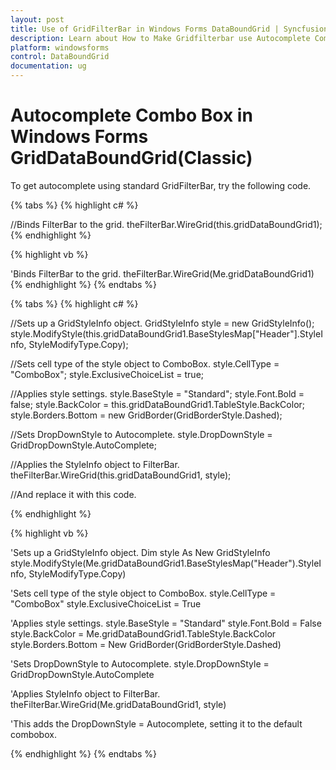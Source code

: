 ```yaml
---
layout: post
title: Use of GridFilterBar in Windows Forms DataBoundGrid | Syncfusion
description: Learn about How to Make Gridfilterbar use Autocomplete Combo Box support in Syncfusion Windows Forms GridDataBoundGrid(Classic) control and more details.
platform: windowsforms
control: DataBoundGrid
documentation: ug
---
```


# Autocomplete Combo Box in Windows Forms GridDataBoundGrid(Classic)

To get autocomplete using standard GridFilterBar, try the following code.

{% tabs %}
{% highlight c# %}

//Binds FilterBar to the grid.
theFilterBar.WireGrid(this.gridDataBoundGrid1);
{% endhighlight %}

{% highlight vb %}

'Binds FilterBar to the grid.
theFilterBar.WireGrid(Me.gridDataBoundGrid1)
{% endhighlight %}
{% endtabs %}

{% tabs %}
{% highlight c# %}

//Sets up a GridStyleInfo object.
GridStyleInfo style = new GridStyleInfo(); 
style.ModifyStyle(this.gridDataBoundGrid1.BaseStylesMap["Header"].StyleInfo,     StyleModifyType.Copy); 

//Sets cell type of the style object to ComboBox.
style.CellType = "ComboBox"; 
style.ExclusiveChoiceList = true;

//Applies style settings. 
style.BaseStyle = "Standard"; 
style.Font.Bold = false; 
style.BackColor = this.gridDataBoundGrid1.TableStyle.BackColor;
style.Borders.Bottom = new GridBorder(GridBorderStyle.Dashed);

//Sets DropDownStyle to Autocomplete. 
style.DropDownStyle = GridDropDownStyle.AutoComplete;

//Applies the StyleInfo object to FilterBar.
theFilterBar.WireGrid(this.gridDataBoundGrid1, style);

//And replace it with this code.

{% endhighlight %}

{% highlight vb %}

'Sets up a GridStyleInfo object.
Dim style As New GridStyleInfo
style.ModifyStyle(Me.gridDataBoundGrid1.BaseStylesMap("Header").StyleInfo, StyleModifyType.Copy)

'Sets cell type of the style object to ComboBox.
style.CellType = "ComboBox"
style.ExclusiveChoiceList = True

'Applies style settings.
style.BaseStyle = "Standard"
style.Font.Bold = False
style.BackColor = Me.gridDataBoundGrid1.TableStyle.BackColor
style.Borders.Bottom = New GridBorder(GridBorderStyle.Dashed)

'Sets DropDownStyle to Autocomplete.
style.DropDownStyle = GridDropDownStyle.AutoComplete

'Applies StyleInfo object to FilterBar.
theFilterBar.WireGrid(Me.gridDataBoundGrid1, style)

'This adds the DropDownStyle = Autocomplete, setting it to the default combobox.

{% endhighlight %}
{% endtabs %}
